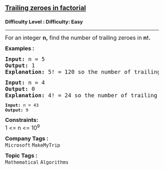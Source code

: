 <h2><a href="https://www.geeksforgeeks.org/problems/trailing-zeroes-in-factorial5134/1?utm_source=geeksforgeeks&utm_medium=ml_article_practice_tab&utm_campaign=article_practice_tab">Trailing zeroes in factorial</a></h2><h3>Difficulty Level : Difficulty: Easy</h3><hr><div class="problems_problem_content__Xm_eO"><p><span style="font-size: 18px;">For an integer <strong>n,</strong> find the number of trailing zeroes in <strong>n!.</strong></span></p>
<p><span style="font-size: 18px;"><strong>Examples :</strong></span></p>
<pre><span style="font-size: 18px;"><strong>Input: </strong>n = 5</span>
<span style="font-size: 18px;"><strong>Output: </strong>1</span>
<span style="font-size: 18px;"><strong>Explanation: </strong>5! = 120 so the number of trailing zero is 1.</span></pre>
<pre><span style="font-size: 18px;"><strong>Input: </strong>n = 4</span>
<span style="font-size: 18px;"><strong>Output: </strong></span><span style="font-size: 18px;">0</span>
<span style="font-size: 18px;"><strong>Explanation: </strong>4! = 24 so the number of trailing zero is 0.<br></span></pre>
<pre><strong>Input: </strong>n = 43
<strong>Output: </strong>9</pre>
<p><span style="font-size: 18px;"><strong>Constraints:</strong><br>1 &lt;= n &lt;= 10<sup>9</sup></span></p></div><p><span style=font-size:18px><strong>Company Tags : </strong><br><code>Microsoft</code>&nbsp;<code>MakeMyTrip</code>&nbsp;<br><p><span style=font-size:18px><strong>Topic Tags : </strong><br><code>Mathematical</code>&nbsp;<code>Algorithms</code>&nbsp;
